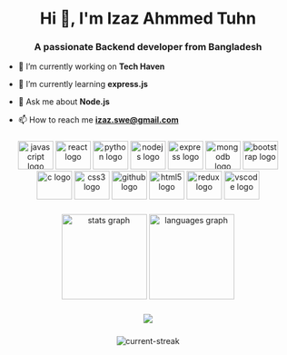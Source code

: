 <h1 align="center">Hi 👋, I'm Izaz Ahmmed Tuhn</h1>
<h3 align="center">A passionate Backend developer from Bangladesh</h3>



- 🔭 I’m currently working on **Tech Haven**

- 🌱 I’m currently learning **express.js**

<!-- - 👨‍💻 All of my projects are available at [*](*) -->

- 💬 Ask me about **Node.js**

- 📫 How to reach me **izaz.swe@gmail.com**

<!-- - 📄 Know about my experiences [*](*) -->

<!-- <h3 align="left">Connect with me:</h3> -->



###

<div align="center">
  <img src="https://cdn.jsdelivr.net/gh/devicons/devicon/icons/javascript/javascript-original.svg" height="50" width="62" alt="javascript logo"  />
  <img src="https://cdn.jsdelivr.net/gh/devicons/devicon/icons/react/react-original.svg" height="50" width="62" alt="react logo"  />
  <img src="https://cdn.jsdelivr.net/gh/devicons/devicon/icons/python/python-original.svg" height="50" width="62" alt="python logo"  />
  <img src="https://cdn.jsdelivr.net/gh/devicons/devicon/icons/nodejs/nodejs-original.svg" height="50" width="62" alt="nodejs logo"  />
  <img src="https://cdn.jsdelivr.net/gh/devicons/devicon/icons/express/express-original.svg" height="50" width="62" alt="express logo"  />
  <img src="https://cdn.jsdelivr.net/gh/devicons/devicon/icons/mongodb/mongodb-original.svg" height="50" width="62" alt="mongodb logo"  />
  <img src="https://cdn.jsdelivr.net/gh/devicons/devicon/icons/bootstrap/bootstrap-original.svg" height="50" width="62" alt="bootstrap logo"  />
  <img src="https://cdn.jsdelivr.net/gh/devicons/devicon/icons/c/c-original.svg" height="50" width="62" alt="c logo"  />
  <img src="https://cdn.jsdelivr.net/gh/devicons/devicon/icons/css3/css3-original.svg" height="50" width="62" alt="css3 logo"  />
  <img src="https://cdn.jsdelivr.net/gh/devicons/devicon/icons/github/github-original.svg" height="50" width="62" alt="github logo"  />
  <img src="https://cdn.jsdelivr.net/gh/devicons/devicon/icons/html5/html5-original.svg" height="50" width="62" alt="html5 logo"  />
  <img src="https://cdn.jsdelivr.net/gh/devicons/devicon/icons/redux/redux-original.svg" height="50" width="62" alt="redux logo"  />
  <img src="https://cdn.jsdelivr.net/gh/devicons/devicon/icons/vscode/vscode-original.svg" height="50" width="62" alt="vscode logo"  />
</div>

###

<div align="center">
  <img src="https://github-readme-stats-orpin-eight-66.vercel.app/api?hide_title=false&hide_rank=false&show_icons=true&include_all_commits=true&count_private=true&disable_animations=false&theme=dracula&locale=en&hide_border=false&username=izaz-swe" height="150" alt="stats graph"  />
  <img src="https://github-readme-stats-orpin-eight-66.vercel.app/api/top-langs?locale=en&hide_title=false&layout=compact&card_width=320&langs_count=5&theme=dracula&hide_border=false&username=izaz-swe" height="150" alt="languages graph"  />
</div>

###

<div align="center">
  <img src="https://profile-counter.glitch.me/izaz-swe/count.svg?"  />
</div>

###

<div align="center">
<p><img align="center" src="https://github-readme-streak-stats-ten-sigma.vercel.app?user=izaz-swe&theme=dark" alt="current-streak"/></p>
</div>

###
